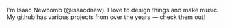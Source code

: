 I'm Isaac Newcomb (@isaacdnew). I love to design things and make music. My github has various projects from over the years — check them out!

<!---
isaacdnew/isaacdnew is a ✨ special ✨ repository because its `README.md` (this file) appears on your GitHub profile.
You can click the Preview link to take a look at your changes.
--->

